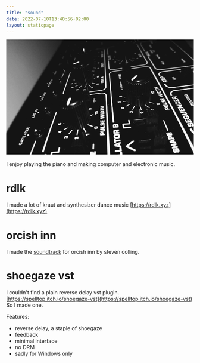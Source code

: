```yaml
---
title: "sound"
date: 2022-07-10T13:40:56+02:00
layout: staticpage
---
```


![music](images/music.jpg)

I enjoy playing the piano and making computer and electronic music.

# rdlk

I made a lot of kraut and synthesizer dance music
[https://rdlk.xyz](https://rdlk.xyz)

# orcish inn

I made the [soundtrack](https://headchant.bandcamp.com/releases) for orcish inn by steven colling.

# shoegaze vst

I couldn't find a plain reverse delay vst plugin. [https://spelltop.itch.io/shoegaze-vst](https://spelltop.itch.io/shoegaze-vst) So I made one.

Features:

- reverse delay, a staple of shoegaze
- feedback
- minimal interface
- no DRM
- sadly for Windows only
